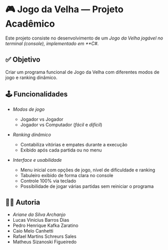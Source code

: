 # 🎮 Jogo da Velha — Projeto Acadêmico  

Este projeto consiste no desenvolvimento de um *Jogo da Velha jogável no terminal (console), implementado em **C#*.  

## ✅ Objetivo  

Criar um programa funcional de Jogo da Velha com diferentes modos de jogo e ranking dinâmico.  

## 🕹 Funcionalidades  

- *Modos de jogo*  
  - Jogador vs Jogador  
  - Jogador vs Computador (*fácil* e *difícil*)  

- *Ranking dinâmico*  
  - Contabiliza vitórias e empates durante a execução  
  - Exibido após cada partida ou no menu  

- *Interface e usabilidade*  
  - Menu inicial com opções de jogo, nível de dificuldade e ranking  
  - Tabuleiro exibido de forma clara no console  
  - Controle 100% via teclado  
  - Possibilidade de jogar várias partidas sem reiniciar o programa  

## 👩‍💻 Autoria  

- *Ariane da Silva Archanjo*
- Lucas Vinicius Barros Dias
- Pedro Henrique Kafka Zaratino
- Caio Melo Canhetti
- Rafael Martins Schreurs Sales
- Matheus Sizanoski Figueiredo
